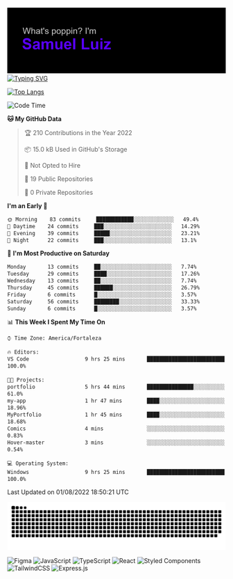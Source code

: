 ![Samuel](https://github.com/samluiz/samluiz/blob/main/header.png)
[![Typing SVG](https://readme-typing-svg.herokuapp.com?font=&duration=7000&color=CC5CF7&background=FFFFFF00&lines=I'm+a+Front+End+Developer%2C+lets+link)](https://git.io/typing-svg)

[![Top Langs](https://github-readme-stats.vercel.app/api/top-langs/?username=samluiz&theme=ocean_dark)](https://github.com/samluiz/github-readme-stats)

<!--START_SECTION:waka-->
![Code Time](http://img.shields.io/badge/Code%20Time-10%20hrs%2025%20mins-blue)

**🐱 My GitHub Data** 

> 🏆 210 Contributions in the Year 2022
 > 
> 📦 15.0 kB Used in GitHub's Storage 
 > 
> 🚫 Not Opted to Hire
 > 
> 📜 19 Public Repositories 
 > 
> 🔑 0 Private Repositories  
 > 
**I'm an Early 🐤** 

```text
🌞 Morning    83 commits     ████████████░░░░░░░░░░░░░   49.4% 
🌆 Daytime    24 commits     ███░░░░░░░░░░░░░░░░░░░░░░   14.29% 
🌃 Evening    39 commits     █████░░░░░░░░░░░░░░░░░░░░   23.21% 
🌙 Night      22 commits     ███░░░░░░░░░░░░░░░░░░░░░░   13.1%

```
📅 **I'm Most Productive on Saturday** 

```text
Monday       13 commits     ██░░░░░░░░░░░░░░░░░░░░░░░   7.74% 
Tuesday      29 commits     ████░░░░░░░░░░░░░░░░░░░░░   17.26% 
Wednesday    13 commits     ██░░░░░░░░░░░░░░░░░░░░░░░   7.74% 
Thursday     45 commits     ██████░░░░░░░░░░░░░░░░░░░   26.79% 
Friday       6 commits      █░░░░░░░░░░░░░░░░░░░░░░░░   3.57% 
Saturday     56 commits     ████████░░░░░░░░░░░░░░░░░   33.33% 
Sunday       6 commits      █░░░░░░░░░░░░░░░░░░░░░░░░   3.57%

```


📊 **This Week I Spent My Time On** 

```text
⌚︎ Time Zone: America/Fortaleza

🔥 Editors: 
VS Code                  9 hrs 25 mins       █████████████████████████   100.0%

🐱‍💻 Projects: 
portfolio                5 hrs 44 mins       ███████████████░░░░░░░░░░   61.0% 
my-app                   1 hr 47 mins        ████░░░░░░░░░░░░░░░░░░░░░   18.96% 
MyPortfolio              1 hr 45 mins        ████░░░░░░░░░░░░░░░░░░░░░   18.68% 
Comics                   4 mins              ░░░░░░░░░░░░░░░░░░░░░░░░░   0.83% 
Hover-master             3 mins              ░░░░░░░░░░░░░░░░░░░░░░░░░   0.54%

💻 Operating System: 
Windows                  9 hrs 25 mins       █████████████████████████   100.0%

```


 Last Updated on 01/08/2022 18:50:21 UTC
<!--END_SECTION:waka-->

![GitHub Snake dark](https://github.com/samluiz/samluiz/blob/output/github-contribution-grid-snake-dark.svg)

![Figma](https://img.shields.io/badge/figma-%23F24E1E.svg?style=for-the-badge&logo=figma&logoColor=white)
![JavaScript](https://img.shields.io/badge/javascript-%23323330.svg?style=for-the-badge&logo=javascript&logoColor=%23F7DF1E)
![TypeScript](https://img.shields.io/badge/typescript-%23007ACC.svg?style=for-the-badge&logo=typescript&logoColor=white)
![React](https://img.shields.io/badge/react-%2320232a.svg?style=for-the-badge&logo=react&logoColor=%2361DAFB)
![Styled Components](https://img.shields.io/badge/styled--components-DB7093?style=for-the-badge&logo=styled-components&logoColor=white)
![TailwindCSS](https://img.shields.io/badge/tailwindcss-%2338B2AC.svg?style=for-the-badge&logo=tailwind-css&logoColor=white)
![Express.js](https://img.shields.io/badge/express.js-%23404d59.svg?style=for-the-badge&logo=express&logoColor=%2361DAFB)
